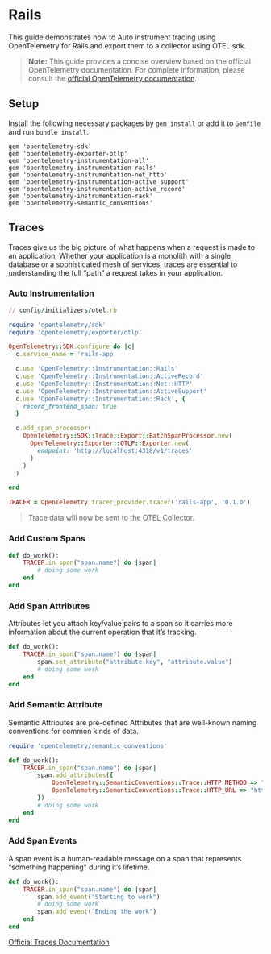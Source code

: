 # Rails

This guide demonstrates how to Auto instrument tracing using
OpenTelemetry for Rails and export them to a collector using OTEL sdk.

> **Note:** This guide provides a concise overview based on the official
> OpenTelemetry documentation. For complete information, please consult
> the
> [official OpenTelemetry documentation](https://opentelemetry.io/docs/languages/ruby/instrumentation).

## Setup

Install the following necessary packages by `gem install` or add it to
`Gemfile` and run `bundle install`.

```plaintext
gem 'opentelemetry-sdk'
gem 'opentelemetry-exporter-otlp'
gem 'opentelemetry-instrumentation-all'
gem 'opentelemetry-instrumentation-rails'
gem 'opentelemetry-instrumentation-net_http'
gem 'opentelemetry-instrumentation-active_support'
gem 'opentelemetry-instrumentation-active_record'
gem 'opentelemetry-instrumentation-rack'
gem 'opentelemetry-semantic_conventions'
```

## Traces

Traces give us the big picture of what happens when a request is made to an
application. Whether your application is a monolith with a single
database or a sophisticated mesh of services, traces are essential to
understanding the full “path” a request takes in your application.

### Auto Instrumentation

```ruby
// config/initializers/otel.rb

require 'opentelemetry/sdk'
require 'opentelemetry/exporter/otlp'

OpenTelemetry::SDK.configure do |c|
  c.service_name = 'rails-app'

  c.use 'OpenTelemetry::Instrumentation::Rails'
  c.use 'OpenTelemetry::Instrumentation::ActiveRecord'
  c.use 'OpenTelemetry::Instrumentation::Net::HTTP'
  c.use 'OpenTelemetry::Instrumentation::ActiveSupport'
  c.use 'OpenTelemetry::Instrumentation::Rack', {
    record_frontend_span: true
  }

  c.add_span_processor(
    OpenTelemetry::SDK::Trace::Export::BatchSpanProcessor.new(
      OpenTelemetry::Exporter::OTLP::Exporter.new(
        endpoint: 'http://localhost:4318/v1/traces'
      )
    )
  )

end

TRACER = OpenTelemetry.tracer_provider.tracer('rails-app', '0.1.0')
```

> Trace data will now be sent to the OTEL Collector.

### Add Custom Spans

```ruby
def do_work():
    TRACER.in_span("span.name") do |span|
        # doing some work
    end
end
```

### Add Span Attributes

Attributes let you attach key/value pairs to a span so it carries more
information about the current operation that it’s tracking.

```ruby
def do_work():
    TRACER.in_span("span.name") do |span|
        span.set_attribute("attribute.key", "attribute.value")
        # doing some work
    end
end
```

### Add Semantic Attribute

Semantic Attributes are pre-defined Attributes that are well-known naming
conventions for common kinds of data.

```ruby
require 'opentelemetry/semantic_conventions'

def do_work():
    TRACER.in_span("span.name") do |span|
        span.add_attributes({
            OpenTelemetry::SemanticConventions::Trace::HTTP_METHOD => "GET",
            OpenTelemetry::SemanticConventions::Trace::HTTP_URL => "https://opentelemetry.io/",
        })
        # doing some work
    end
end
```

### Add Span Events

A span event is a human-readable message on a span that represents “something
happening” during it’s lifetime.

```ruby
def do_work():
    TRACER.in_span("span.name") do |span|
        span.add_event("Starting to work")
        # doing some work
        span.add_event("Ending the work")
    end
end
```

[Official Traces Documentation](https://opentelemetry.io/docs/concepts/signals/traces/)
